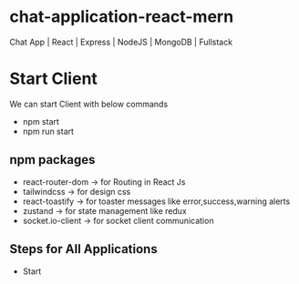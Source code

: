 # chat-application-react-mern
Chat App | React | Express | NodeJS | MongoDB | Fullstack

# Start Client
We can start Client with below commands
 - npm start 
 - npm run start
 
## npm packages
 - react-router-dom -> for Routing in React Js
 - tailwindcss -> for design css
 - react-toastify -> for toaster messages like error,success,warning alerts
 - zustand -> for state management like redux
 - socket.io-client -> for socket client communication

## Steps for All Applications
 - Start

